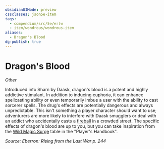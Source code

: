 ```yaml
---
obsidianUIMode: preview
cssclasses: json5e-item
tags:
  - compendium/src/5e/erlw
  - item/wondrous/wondrous-item
aliases:
  - Dragon's Blood
dg-publish: true
---
```

# Dragon's Blood
*Other*  


Introduced into Sharn by Daask, dragon's blood is a potent and highly addictive stimulant. In addition to inducing euphoria, it can enhance spellcasting ability or even temporarily imbue a user with the ability to cast sorcerer spells. The drug's effects are potentially dangerous and always unpredictable. This isn't something a player character should want to use; adventurers are more likely to interfere with Daask smugglers or deal with an addict who accidentally casts a [fireball](/Admin/CLI/spells/fireball.md) in a crowded street. The specific effects of dragon's blood are up to you, but you can take inspiration from the [Wild Magic Surge](/Admin/CLI/tables/wild-magic-surge.md) table in the "Player's Handbook".

*Source: Eberron: Rising from the Last War p. 244*